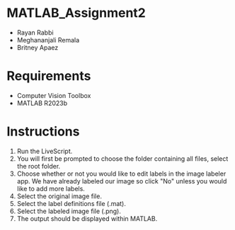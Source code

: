 # MATLAB_Assignment2 
- Rayan Rabbi
- Meghananjali Remala
- Britney Apaez
  
# Requirements
- Computer Vision Toolbox
- MATLAB R2023b

# Instructions
1. Run the LiveScript.
2. You will first be prompted to choose the folder containing all files, select the root folder.
3. Choose whether or not you would like to edit labels in the image labeler app. We have already labeled our image so click "No" unless you would like to add more labels.
4. Select the original image file.
5. Select the label definitions file (.mat).
6. Select the labeled image file (.png).
7. The output should be displayed within MATLAB.

